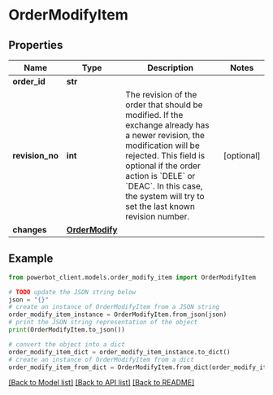 # OrderModifyItem


## Properties

Name | Type | Description | Notes
------------ | ------------- | ------------- | -------------
**order_id** | **str** |  | 
**revision_no** | **int** | The revision of the order that should be modified. If the exchange already has a newer revision, the modification will be rejected.  This field is optional if the order action is &#x60;DELE&#x60; or &#x60;DEAC&#x60;. In this case, the system will try to set the last known revision number. | [optional] 
**changes** | [**OrderModify**](OrderModify.md) |  | 

## Example

```python
from powerbot_client.models.order_modify_item import OrderModifyItem

# TODO update the JSON string below
json = "{}"
# create an instance of OrderModifyItem from a JSON string
order_modify_item_instance = OrderModifyItem.from_json(json)
# print the JSON string representation of the object
print(OrderModifyItem.to_json())

# convert the object into a dict
order_modify_item_dict = order_modify_item_instance.to_dict()
# create an instance of OrderModifyItem from a dict
order_modify_item_from_dict = OrderModifyItem.from_dict(order_modify_item_dict)
```
[[Back to Model list]](../README.md#documentation-for-models) [[Back to API list]](../README.md#documentation-for-api-endpoints) [[Back to README]](../README.md)


